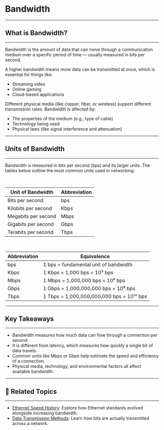# Bandwidth

---

## What is Bandwidth?  
---

Bandwidth is the amount of data that can move through a communication medium over a specific period of time — usually measured in bits per second.

A <span class="emphasis">higher bandwidth</span> means <span class="secondEmphasis">more data can be transmitted at once</span>, which is essential for things like:

- <span class="emphasis">Streaming video</span>
- <span class="emphasis">Online gaming</span>
- <span class="emphasis">Cloud-based applications</span>

Different physical media (like copper, fiber, or wireless) support different transmission rates. Bandwidth is affected by:

- The properties of the medium (e.g., type of cable)
- Technology being used
- Physical laws (like signal interference and attenuation)

---

## Units of Bandwidth  
---

Bandwidth is measured in <span class="emphasis">bits per second (bps)</span> and its larger units. The tables below outline the most common units used in networking:

<br>

<table class="notesTable">
  <thead>
    <tr class="tableHeader">
      <th class="tableCellHeader">Unit of Bandwidth</th>
      <th class="tableCellHeader">Abbreviation</th>
    </tr>
  </thead>
  <tbody>
    <tr class="tableRow">
      <td class="tableCell">Bits per second</td>
      <td class="tableCell">bps</td>
    </tr>
    <tr class="tableRow">
      <td class="tableCell">Kilobits per second</td>
      <td class="tableCell">Kbps</td>
    </tr>
    <tr class="tableRow">
      <td class="tableCell">Megabits per second</td>
      <td class="tableCell">Mbps</td>
    </tr>
    <tr class="tableRow">
      <td class="tableCell">Gigabits per second</td>
      <td class="tableCell">Gbps</td>
    </tr>
    <tr class="tableRow">
      <td class="tableCell">Terabits per second</td>
      <td class="tableCell">Tbps</td>
    </tr>
  </tbody>
</table>

<br>

<table class="notesTable">
  <thead>
    <tr class="tableHeader">
      <th class="tableCellHeader">Abbreviation</th>
      <th class="tableCellHeader">Equivalence</th>
    </tr>
  </thead>
  <tbody>
    <tr class="tableRow">
      <td class="tableCell">bps</td>
      <td class="tableCell">1 bps = fundamental unit of bandwidth</td>
    </tr>
    <tr class="tableRow">
      <td class="tableCell">Kbps</td>
      <td class="tableCell">1 Kbps = 1,000 bps = 10³ bps</td>
    </tr>
    <tr class="tableRow">
      <td class="tableCell">Mbps</td>
      <td class="tableCell">1 Mbps = 1,000,000 bps = 10⁶ bps</td>
    </tr>
    <tr class="tableRow">
      <td class="tableCell">Gbps</td>
      <td class="tableCell">1 Gbps = 1,000,000,000 bps = 10⁹ bps</td>
    </tr>
    <tr class="tableRow">
      <td class="tableCell">Tbps</td>
      <td class="tableCell">1 Tbps = 1,000,000,000,000 bps = 10¹² bps</td>
    </tr>
  </tbody>
</table>

---

## Key Takeaways  
---

- <span class="emphasis">Bandwidth</span> measures how much data can flow through a connection per second.
- It is different from <span class="emphasis">latency</span>, which measures how quickly a single bit of data travels.
- Common units like <span class="emphasis">Mbps</span> or <span class="emphasis">Gbps</span> help estimate the speed and efficiency of a connection.
- Physical media, technology, and environmental factors all affect available bandwidth.

---

## 📎 Related Topics  
---

- <span class="emphasis">[Ethernet Speed History](/corenetworking/l2switching/switching/ethernetspeedshistory)</span>: Explore how Ethernet standards evolved alongside increasing bandwidth.
- <span class="emphasis">[Data Transmission Methods](/corenetworking/tcpipmodel/networkaccess/physical/transmission/datatransmission)</span>: Learn how bits are actually transmitted across a network.